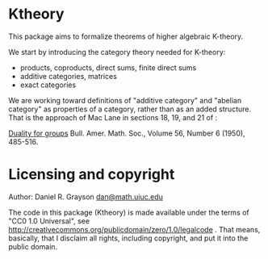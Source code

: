 Ktheory
=======

This package aims to formalize theorems of higher algebraic K-theory.

We start by introducing the category theory needed for K-theory:

  - products, coproducts, direct sums, finite direct sums
  - additive categories, matrices
  - exact categories

  We are working toward definitions of "additive category" and "abelian
  category" as properties of a category, rather than as an added structure.
  That is the approach of Mac Lane in sections 18, 19, and 21 of :

  [Duality for groups](http://projecteuclid.org/DPubS/Repository/1.0/Disseminate?view=body&id=pdf_1&handle=euclid.bams/1183515045)
  Bull. Amer. Math. Soc., Volume 56, Number 6 (1950), 485-516.

Licensing and copyright
=======================

Author: Daniel R. Grayson <dan@math.uiuc.edu>

The code in this package (Ktheory) is made available
under the terms of "CC0 1.0 Universal", see
http://creativecommons.org/publicdomain/zero/1.0/legalcode .  That means,
basically, that I disclaim all rights, including copyright, and put it into the
public domain.
